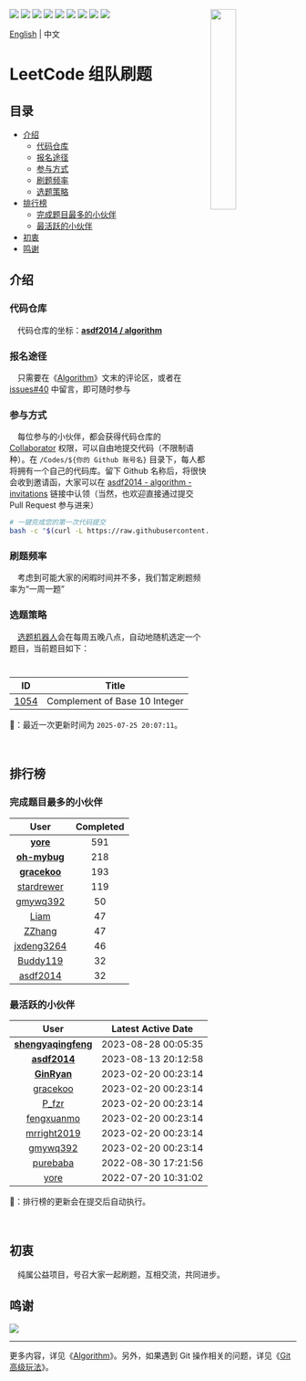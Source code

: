 [<img align="right" width="30%" height="30%" src="https://user-images.githubusercontent.com/8108788/58363706-18c4d080-7edb-11e9-947a-cf7233c8e2cc.png">](https://yuzhouwan.com/)

[![](https://img.shields.io/github/contributors/asdf2014/algorithm?logo=github)](https://yuzhouwan.com/posts/666/)
[![](https://img.shields.io/github/languages/count/asdf2014/algorithm?logo=github)](https://yuzhouwan.com/posts/666/)
[![](https://img.shields.io/github/languages/top/asdf2014/algorithm?logo=github)](https://yuzhouwan.com/posts/666/)
[![](https://goreportcard.com/badge/github.com/asdf2014/algorithm)](https://goreportcard.com/report/github.com/asdf2014/algorithm)
[![](https://img.shields.io/github/license/asdf2014/algorithm?logo=apache)](https://yuzhouwan.com/posts/666/)
[![](https://img.shields.io/badge/-discussions-5EA8FC?logo=github)](https://github.com/asdf2014/algorithm/discussions)
[![](https://img.shields.io/badge/-gitter-55B698?logo=gitter)](https://gitter.im/yuzhouwan/community?utm_source=badge&utm_medium=badge&utm_campaign=pr-badge)
[![](https://img.shields.io/badge/QQ%20Group-5366753-blue.svg?style=social&logo=tencent-qq)](https://qm.qq.com/cgi-bin/qm/qr?k=i_HFpjyhq2S_c6RPFOidnu450j6rY7sy&jump_from=webapi&authKey=o9AAM2+uGld4uNpm2RVyXLmEvUKMe7RThgZPA2iuLR575/5NbC4qEE+tPcnGd2bF)
[![](https://img.shields.io/badge/Gitpod-Ready--to--Code-blue?logo=gitpod)](https://gitpod.io/#https://github.com/asdf2014/algorithm)

[English](https://github.com/asdf2014/algorithm/blob/master/README.md) | 中文

# LeetCode 组队刷题

## 目录

* [介绍](#介绍)
  + [代码仓库](#代码仓库)
  + [报名途径](#报名途径)
  + [参与方式](#参与方式)
  + [刷题频率](#刷题频率)
  + [选题策略](#选题策略)
* [排行榜](#排行榜)
  + [完成题目最多的小伙伴](#完成题目最多的小伙伴)
  + [最活跃的小伙伴](#最活跃的小伙伴)
* [初衷](#初衷)
* [鸣谢](#鸣谢)

## 介绍

### 代码仓库

　代码仓库的坐标：**[asdf2014 / algorithm](https://github.com/asdf2014/algorithm)**

### 报名途径

　只需要在《[Algorithm](https://yuzhouwan.com/posts/666/)》文末的评论区，或者在 [issues#40](https://github.com/asdf2014/gitment/issues/40) 中留言，即可随时参与

### 参与方式

　每位参与的小伙伴，都会获得代码仓库的 [Collaborator](https://help.github.com/en/github/setting-up-and-managing-your-github-user-account/permission-levels-for-a-user-account-repository) 权限，可以自由地提交代码（不限制语种）。在 `/Codes/${你的 Github 账号名}` 目录下，每人都将拥有一个自己的代码库。留下 Github 名称后，将很快会收到邀请函，大家可以在 [asdf2014 - algorithm - invitations](https://github.com/asdf2014/algorithm/invitations) 链接中认领（当然，也欢迎直接通过提交 Pull Request 参与进来）

```bash
# 一键完成您的第一次代码提交
bash -c "$(curl -L https://raw.githubusercontent.com/asdf2014/algorithm/master/first_commit.sh)"
```

### 刷题频率

　考虑到可能大家的闲暇时间并不多，我们暂定刷题频率为“一周一题”

### 选题策略

　[选题机器人](https://github.com/asdf2014/algorithm/blob/master/Picker/random_picker.py)会在每周五晚八点，自动地随机选定一个题目，当前题目如下：

| ID | Title |
| :-: | :--: |
| [1054](https://leetcode-cn.com/problems/complement-of-base-10-integer) | Complement of Base 10 Integer |

🤖：最近一次更新时间为 `2025-07-25 20:07:11`。

<br/>

## 排行榜

### 完成题目最多的小伙伴

| User | Completed |
| :--: | :-------: |
| **[yore](https://github.com/asdf2014/algorithm/tree/master/Codes/yore)** | 591 |
| **[oh-mybug](https://github.com/asdf2014/algorithm/tree/master/Codes/oh-mybug)** | 218 |
| **[gracekoo](https://github.com/asdf2014/algorithm/tree/master/Codes/gracekoo)** | 193 |
| [stardrewer](https://github.com/asdf2014/algorithm/tree/master/Codes/stardrewer) | 119 |
| [gmywq392](https://github.com/asdf2014/algorithm/tree/master/Codes/gmywq392) | 50 |
| [Liam](https://github.com/asdf2014/algorithm/tree/master/Codes/Liam) | 47 |
| [ZZhang](https://github.com/asdf2014/algorithm/tree/master/Codes/ZZhang) | 47 |
| [jxdeng3264](https://github.com/asdf2014/algorithm/tree/master/Codes/jxdeng3264) | 46 |
| [Buddy119](https://github.com/asdf2014/algorithm/tree/master/Codes/Buddy119) | 32 |
| [asdf2014](https://github.com/asdf2014/algorithm/tree/master/Codes/asdf2014) | 32 |

### 最活跃的小伙伴

| User | Latest Active Date |
| :--: | :----------------: |
| **[shengyaqingfeng](https://github.com/asdf2014/algorithm/tree/master/Codes/shengyaqingfeng)** | 2023-08-28 00:05:35 |
| **[asdf2014](https://github.com/asdf2014/algorithm/tree/master/Codes/asdf2014)** | 2023-08-13 20:12:58 |
| **[GinRyan](https://github.com/asdf2014/algorithm/tree/master/Codes/GinRyan)** | 2023-02-20 00:23:14 |
| [gracekoo](https://github.com/asdf2014/algorithm/tree/master/Codes/gracekoo) | 2023-02-20 00:23:14 |
| [P_fzr](https://github.com/asdf2014/algorithm/tree/master/Codes/P_fzr) | 2023-02-20 00:23:14 |
| [fengxuanmo](https://github.com/asdf2014/algorithm/tree/master/Codes/fengxuanmo) | 2023-02-20 00:23:14 |
| [mrright2019](https://github.com/asdf2014/algorithm/tree/master/Codes/mrright2019) | 2023-02-20 00:23:14 |
| [gmywq392](https://github.com/asdf2014/algorithm/tree/master/Codes/gmywq392) | 2023-02-20 00:23:14 |
| [purebaba](https://github.com/asdf2014/algorithm/tree/master/Codes/purebaba) | 2022-08-30 17:21:56 |
| [yore](https://github.com/asdf2014/algorithm/tree/master/Codes/yore) | 2022-07-20 10:31:02 |

🤖：排行榜的更新会在提交后自动执行。

<br/>

## 初衷

　纯属公益项目，号召大家一起刷题，互相交流，共同进步。

## 鸣谢

[![](https://opencollective.com/algorithm/contributors.svg?width=666)](https://github.com/asdf2014/algorithm/graphs/contributors)

---

更多内容，详见《[Algorithm](https://yuzhouwan.com/posts/666/)》。另外，如果遇到 Git 操作相关的问题，详见《[Git 高级玩法](https://yuzhouwan.com/posts/30041/)》。
